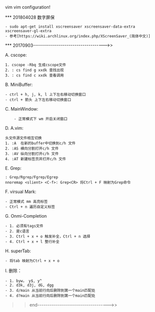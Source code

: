 

vim
vim configuration!

*** 201804028 数字屏保

	- sudo apt-get install xscreensaver xscreensaver-data-extra xscreensaver-gl-extra
	- 参考[https://wiki.archlinux.org/index.php/XScreenSaver_(简体中文)]
*** 20170903------------------------------------>>

A. cscope:

	1. cscope -Rbq 生成cscope文件
	2. : cs find g xxdk 查找出现
	3. : cs find c xxdk 查看调用
	
B. MiniBuffer:

	- ctrl + h, j, k, l 上下左右移动切换窗口
	- ctrl + 箭头 上下左右移动切换窗口
	
C. MainWindow:

        - 正常模式下 wm 开启关闭窗口

D. A.vim:

	头文件源文件相互切换
	1. :A  在新的buffer中切换到c/h 文件
	2. :AS 横向分割打开c/h 文件
	3. :AV 纵向分割打开c/h 文件
	4. :AT 新建标签页并打开c/h 文件

E. Grep:

	: Grep/Rgrep/Fgrep/Egrep
	nnoremap <slient> <C-f>: Grep<CR> 将Ctrl + F 映射为Grep命令

F. virsual Mark:

	- 正常模式 mm 高亮标签
	- Ctrl + n 遍历自定义标签

G. Onmi-Completion 

	- 1. 必须有tags文件
	- 2. 是c语言
	- 3. Ctrl + x + o 触发补全，Ctrl + n 选择
	- 4. Ctrl + x + l 整行补全

H. superTab:

	- 将tab 映射为Ctrl + x + o

I. 删除：

	- 1. byw， y$, y^
	- 2. d3k, d3j, dG, dgg
	- 3. d/main 从当前行向后删除到第一个main匹配处
	- 4. d?main 从当前行向后删除到第一个main匹配处
 

>> end------------------------------------>>
